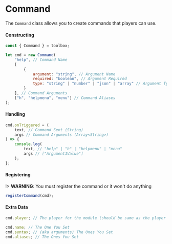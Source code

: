 # Command

The `Command` class allows you to create commands that players can use.

#### Constructing

```javascript
const { Command } = toolbox;

let cmd = new Command(
	"help", // Command Name
	[
		{
			argument: "string", // Argument Name
			required: "boolean", // Argument Required
			type: "string" | "number" | "json" | "array" // Argument Type
		}
	], // Command Arguments
	["h", "helpmenu", "menu"] // Command Aliases
);
```

#### Handling

```javascript
cmd.onTriggered = (
	text, // Command Sent (String)
	args // Command Arguments (Array<String>)
) => {
	console.log(
		text, // "help" | "h" | "helpmenu" | "menu"
		args // ["Argument1Value"]
	);
};
```

#### Registering

!> **WARNING**: You must register the command or it won't do anything

```javascript
registerCommand(cmd);
```

#### Extra Data

```javascript
cmd.player; // The player for the module (should be same as the player scope object)

cmd.name; // The One You Set
cmd.syntax; // (aka arguments) The Ones You Set
cmd.aliases; // The Ones You Set
```
